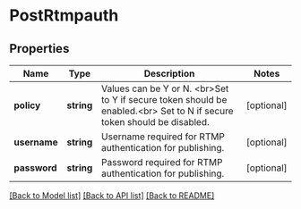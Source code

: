 # PostRtmpauth

## Properties
Name | Type | Description | Notes
------------ | ------------- | ------------- | -------------
**policy** | **string** | Values can be Y or N. &lt;br&gt;Set to Y if secure token should be enabled.&lt;br&gt; Set to N if secure token should be disabled. | [optional] 
**username** | **string** | Username required for RTMP authentication for publishing. | [optional] 
**password** | **string** | Password required for RTMP authentication for publishing. | [optional] 

[[Back to Model list]](../README.md#documentation-for-models) [[Back to API list]](../README.md#documentation-for-api-endpoints) [[Back to README]](../README.md)

